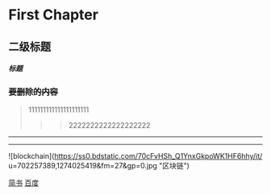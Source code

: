 # First Chapter
## 二级标题

##### **标题**

### ~~要删除的内容~~

>111111111111111111111
>>>2222222222222222222

------------------------------

*********************************************
![blockchain](https://ss0.bdstatic.com/70cFvHSh_Q1YnxGkpoWK1HF6hhy/it/
u=702257389,1274025419&fm=27&gp=0.jpg "区块链")

[简书](http://jianshu.com)
[百度](http://baidu.com)